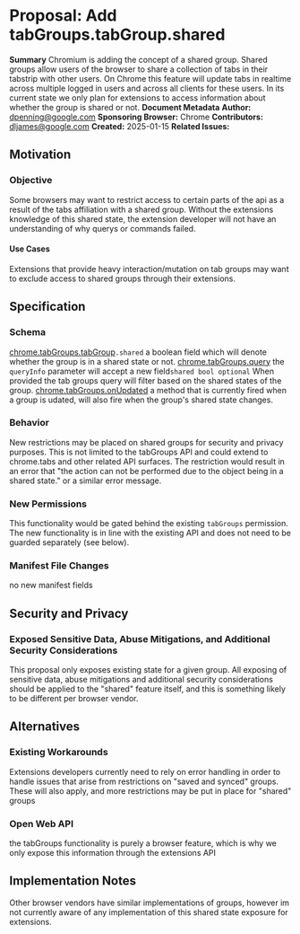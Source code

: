 # Proposal: Add tabGroups.tabGroup.shared
**Summary**
Chromium is adding the concept of a shared group. Shared groups allow users of the browser to share a collection of tabs in their tabstrip with other users.
On Chrome this feature will update tabs in realtime across multiple logged in users and across all clients for these users.
In its current state we only plan for extensions to access information about whether the group is shared or not.
**Document Metadata**
**Author:** dpenning@google.com
**Sponsoring Browser:** Chrome
**Contributors:** dljames@google.com
**Created:** 2025-01-15
**Related Issues:**
## Motivation
### Objective
Some browsers may want to restrict access to certain parts of the api as a result of the tabs affiliation with a shared group. Without the extensions knowledge of this shared state, the extension developer will not have an understanding of why querys or commands failed.
#### Use Cases
Extensions that provide heavy interaction/mutation on tab groups may want to exclude access to shared groups through their extensions.
## Specification
### Schema
[chrome.tabGroups.tabGroup](https://developer.chrome.com/docs/extensions/reference/api/tabGroups#type-TabGroup)`.shared`
a boolean field which will denote whether the group is in a shared state or not.
[chrome.tabGroups.query](https://developer.chrome.com/docs/extensions/reference/api/tabGroups#method-query)
the `queryInfo` parameter will accept a new field`shared bool optional` 
When provided the tab groups query will filter based on the shared states of the group.
[chrome.tabGroups.onUpdated](https://developer.chrome.com/docs/extensions/reference/api/tabGroups#event-onUpdated)
a method that is currently fired when a group is udated, will also fire when the group's shared state changes.
### Behavior
New restrictions may be placed on shared groups for security and privacy purposes. This is not limited to the tabGroups API and could extend to chrome.tabs and other related API surfaces. The restriction would result in an error that "the action can not be performed due to the object being in a shared state." or a similar error message.
### New Permissions
This functionality would be gated behind the existing `tabGroups` permission. The new functionality is in line with the existing API and does not need to be guarded separately (see below).
### Manifest File Changes
no new manifest fields
## Security and Privacy
### Exposed Sensitive Data, Abuse Mitigations, and Additional Security Considerations
This proposal only exposes existing state for a given group. All exposing of sensitive data, abuse mitigations and additional security considerations should be applied to the "shared" feature itself, and this is something likely to be different per browser vendor.
## Alternatives
### Existing Workarounds
Extensions developers currently need to rely on error handling in order to handle issues that arise from restrictions on "saved and synced" groups. These will also apply, and more restrictions may be put in place for "shared" groups
### Open Web API
the tabGroups functionality is purely a browser feature, which is why we only expose this information through the extensions API
## Implementation Notes
Other browser vendors have similar implementations of groups, however im not currently aware of any implementation of this shared state exposure for extensions.
